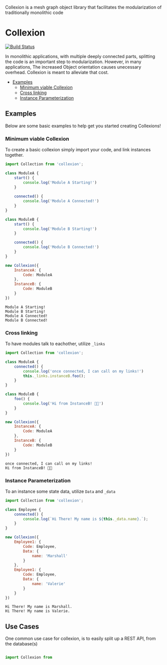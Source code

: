 Collexion is a mesh graph object library that facilitates the modularization
of traditionally monolithic code

# Collexion
[![Build Status](https://travis-ci.org/marcus13345/Collexion.svg?branch=master)](https://travis-ci.org/marcus13345/Collexion)

In monolithic applications, with multiple deeply connected parts, splitting the code is an important step to modularization. However, in many applications, The increased Object orientation causes unecessary overhead. Collexion is meant to alleviate that cost.

- [Examples](#Examples)
	- [Minimum viable Collexion](#Minimum-viable-Collexion)
	- [Cross linking](#Cross-linking)
	- [Instance Parameterization](#Instance-Parameterization)

## Examples

Below are some basic examples to help get you started creating Collexions!

### Minimum viable Collexion

To create a basic collexion simply import your code, and link instances together.

```javascript
import Collection from 'collexion';

class ModuleA {
	start() {
		console.log('Module A Starting!')
	}
	
	connected() {
		console.log('Module A Connected!')
	}
}

class ModuleB {
	start() {
		console.log('Module B Starting!')
	}

	connected() {
		console.log('Module B Connected!')
	}
}

new Collexion({
	InstanceA: {
		Code: ModuleA
	},
	InstanceB: {
		Code: ModuleB
	}
})

```
```
Module A Starting!
Module B Starting!
Module A Connected!
Module B Connected!
```

### Cross linking

To have modules talk to eachother, utilize `_links`

```javascript
import Collection from 'collexion';

class ModuleA {
	connected() {
		console.log('once connected, I can call on my links!')
		this._links.instanceB.foo();
	}
}

class ModuleB {
	foo() {
		console.log('Hi from InstanceB! 👩‍🎤')
	}
}

new Collexion({
	InstanceA: {
		Code: ModuleA
	},
	InstanceB: {
		Code: ModuleB
	}
})

```
```
once connected, I can call on my links!
Hi from InstanceB! 👩‍🎤
```

### Instance Parameterization

To an instance some state data, utilize `Data` and `_data`

```javascript
import Collection from 'collexion';

class Employee {
	connected() {
		console.log(`Hi There! My name is ${this._data.name}.`);
	}
}

new Collexion({
	Employee1: {
		Code: Employee,
		Data: {
			name: 'Marshall'
		}
	},
	Employee1: {
		Code: Employee,
		Data: {
			name: 'Valerie'
		}
	}
})

```
```
Hi There! My name is Marshall.
Hi There! My name is Valerie.
```



## Use Cases

One common use case for collexion, is to easily split up a REST API, from the database(s)

```javascript

import Collexion from

```